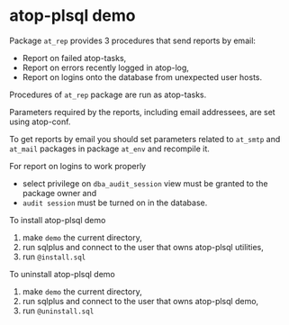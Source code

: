 # atop-plsql demo

Package `at_rep` provides 3 procedures that send reports by email:

* Report on failed atop-tasks,
* Report on errors recently logged in atop-log,
* Report on logins onto the database from unexpected user hosts.

Procedures of `at_rep` package are run as atop-tasks.

Parameters required by the reports, including email addressees, are set using atop-conf.

To get reports by email you should set parameters related to `at_smtp` and `at_mail` packages in package `at_env` and recompile it.

For report on logins to work properly
* select privilege on `dba_audit_session` view must be granted to the package owner and
* `audit session` must be turned on in the database.

To install atop-plsql demo
1. make `demo` the current directory,
2. run sqlplus and connect to the user that owns atop-plsql utilities,
3. run `@install.sql`

To uninstall atop-plsql demo
1. make `demo` the current directory,
2. run sqlplus and connect to the user that owns atop-plsql demo,
3. run `@uninstall.sql`
